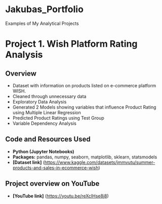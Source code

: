 # Jakubas_Portfolio
Examples of My Analytical Projects

# Project 1. Wish Platform Rating Analysis
##  Overview
* Dataset with information on products listed on e-commerce platform WISH.
* Cleaned through unnecessary data
* Exploratory Data Analysis
* Generated 2 Models showing variables that influence Product Rating using Multiple Linear Regression 
* Predicted Product Ratings using Test Group
* Variable Dependency Analysis

## Code and Resources Used
- **Python (Jupyter Notebooks)**
- **Packages:** pandas, numpy, seaborn, matplotlib, sklearn, statsmodels
- **[Dataset link]** (https://www.kaggle.com/datasets/jmmvutu/summer-products-and-sales-in-ecommerce-wish)

## Project overview on YouTube
- **[YouTube link]** (https://youtu.be/reXcIHse8j8)

